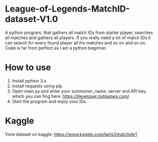 # League-of-Legends-MatchID-dataset-V1.0
A python program, that gathers all match IDs from starter player, searches all matches and gathers all players. If you really need a lot of match IDs it can search for every found player all his matches and so on and so on. Code is far from perfect as I am a python beginner.

# How to use
1. Install python 3.x
2. Install requests using pip.
3. Open main.py and enter your summoner_name, server and API key, which you can fing here: https://developer.riotgames.com/
4. Start the program and enjoy your IDs.

# Kaggle
View dataset on kaggle: https://www.kaggle.com/lanls1/matchidv1
